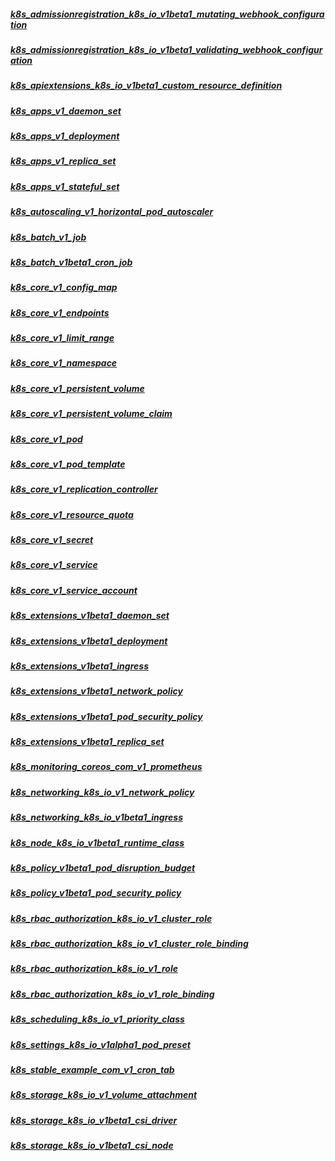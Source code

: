 ##### [k8s_admissionregistration_k8s_io_v1beta1_mutating_webhook_configuration](./k8s_admissionregistration_k8s_io_v1beta1_mutating_webhook_configuration)

##### [k8s_admissionregistration_k8s_io_v1beta1_validating_webhook_configuration](./k8s_admissionregistration_k8s_io_v1beta1_validating_webhook_configuration)

##### [k8s_apiextensions_k8s_io_v1beta1_custom_resource_definition](./k8s_apiextensions_k8s_io_v1beta1_custom_resource_definition)

##### [k8s_apps_v1_daemon_set](./k8s_apps_v1_daemon_set)

##### [k8s_apps_v1_deployment](./k8s_apps_v1_deployment)

##### [k8s_apps_v1_replica_set](./k8s_apps_v1_replica_set)

##### [k8s_apps_v1_stateful_set](./k8s_apps_v1_stateful_set)

##### [k8s_autoscaling_v1_horizontal_pod_autoscaler](./k8s_autoscaling_v1_horizontal_pod_autoscaler)

##### [k8s_batch_v1_job](./k8s_batch_v1_job)

##### [k8s_batch_v1beta1_cron_job](./k8s_batch_v1beta1_cron_job)

##### [k8s_core_v1_config_map](./k8s_core_v1_config_map)

##### [k8s_core_v1_endpoints](./k8s_core_v1_endpoints)

##### [k8s_core_v1_limit_range](./k8s_core_v1_limit_range)

##### [k8s_core_v1_namespace](./k8s_core_v1_namespace)

##### [k8s_core_v1_persistent_volume](./k8s_core_v1_persistent_volume)

##### [k8s_core_v1_persistent_volume_claim](./k8s_core_v1_persistent_volume_claim)

##### [k8s_core_v1_pod](./k8s_core_v1_pod)

##### [k8s_core_v1_pod_template](./k8s_core_v1_pod_template)

##### [k8s_core_v1_replication_controller](./k8s_core_v1_replication_controller)

##### [k8s_core_v1_resource_quota](./k8s_core_v1_resource_quota)

##### [k8s_core_v1_secret](./k8s_core_v1_secret)

##### [k8s_core_v1_service](./k8s_core_v1_service)

##### [k8s_core_v1_service_account](./k8s_core_v1_service_account)

##### [k8s_extensions_v1beta1_daemon_set](./k8s_extensions_v1beta1_daemon_set)

##### [k8s_extensions_v1beta1_deployment](./k8s_extensions_v1beta1_deployment)

##### [k8s_extensions_v1beta1_ingress](./k8s_extensions_v1beta1_ingress)

##### [k8s_extensions_v1beta1_network_policy](./k8s_extensions_v1beta1_network_policy)

##### [k8s_extensions_v1beta1_pod_security_policy](./k8s_extensions_v1beta1_pod_security_policy)

##### [k8s_extensions_v1beta1_replica_set](./k8s_extensions_v1beta1_replica_set)

##### [k8s_monitoring_coreos_com_v1_prometheus](./k8s_monitoring_coreos_com_v1_prometheus)

##### [k8s_networking_k8s_io_v1_network_policy](./k8s_networking_k8s_io_v1_network_policy)

##### [k8s_networking_k8s_io_v1beta1_ingress](./k8s_networking_k8s_io_v1beta1_ingress)

##### [k8s_node_k8s_io_v1beta1_runtime_class](./k8s_node_k8s_io_v1beta1_runtime_class)

##### [k8s_policy_v1beta1_pod_disruption_budget](./k8s_policy_v1beta1_pod_disruption_budget)

##### [k8s_policy_v1beta1_pod_security_policy](./k8s_policy_v1beta1_pod_security_policy)

##### [k8s_rbac_authorization_k8s_io_v1_cluster_role](./k8s_rbac_authorization_k8s_io_v1_cluster_role)

##### [k8s_rbac_authorization_k8s_io_v1_cluster_role_binding](./k8s_rbac_authorization_k8s_io_v1_cluster_role_binding)

##### [k8s_rbac_authorization_k8s_io_v1_role](./k8s_rbac_authorization_k8s_io_v1_role)

##### [k8s_rbac_authorization_k8s_io_v1_role_binding](./k8s_rbac_authorization_k8s_io_v1_role_binding)

##### [k8s_scheduling_k8s_io_v1_priority_class](./k8s_scheduling_k8s_io_v1_priority_class)

##### [k8s_settings_k8s_io_v1alpha1_pod_preset](./k8s_settings_k8s_io_v1alpha1_pod_preset)

##### [k8s_stable_example_com_v1_cron_tab](./k8s_stable_example_com_v1_cron_tab)

##### [k8s_storage_k8s_io_v1_volume_attachment](./k8s_storage_k8s_io_v1_volume_attachment)

##### [k8s_storage_k8s_io_v1beta1_csi_driver](./k8s_storage_k8s_io_v1beta1_csi_driver)

##### [k8s_storage_k8s_io_v1beta1_csi_node](./k8s_storage_k8s_io_v1beta1_csi_node)

